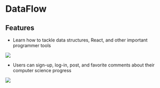 # DataFlow 

## Features

- Learn how to tackle data structures, React, and other important programmer tools

![](/dataflow5.gif)

- Users can sign-up, log-in, post, and favorite comments about their computer science progress

![](/dataflow1.gif)
